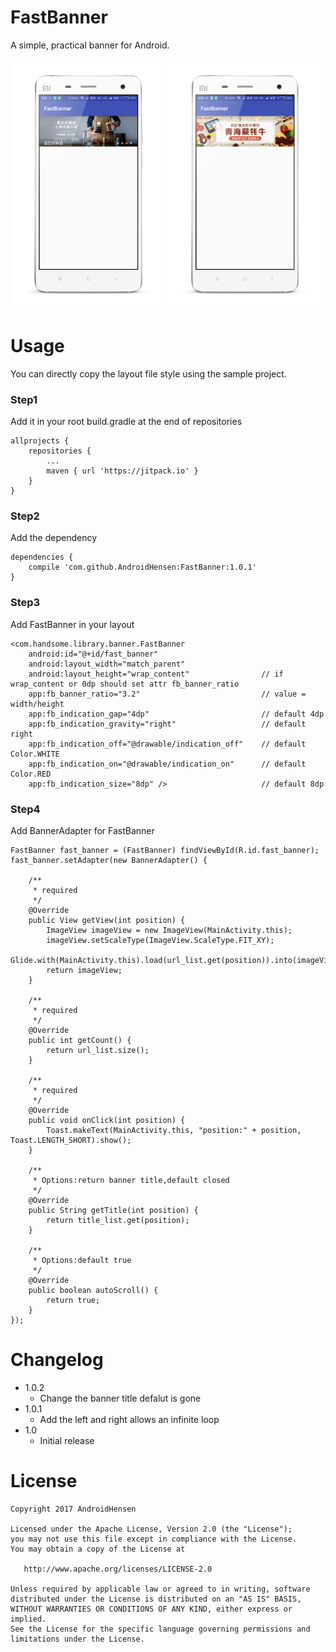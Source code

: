 # FastBanner

A simple, practical banner for Android.

<img src="/preview/preview1.png" height="400px"></img>
<img src="/preview/preview2.png" height="400px"></img>

# Usage

You can directly copy the layout file style using the sample project.

### Step1

Add it in your root build.gradle at the end of repositories

```
allprojects {
	repositories {
		...
		maven { url 'https://jitpack.io' }
	}
}
```

### Step2

Add the dependency

```
dependencies {
	compile 'com.github.AndroidHensen:FastBanner:1.0.1'
}
```

### Step3

Add FastBanner in your layout

```
<com.handsome.library.banner.FastBanner
	android:id="@+id/fast_banner"
	android:layout_width="match_parent"
	android:layout_height="wrap_content"                // if wrap_content or 0dp should set attr fb_banner_ratio
	app:fb_banner_ratio="3.2"                           // value = width/height
	app:fb_indication_gap="4dp"                         // default 4dp
	app:fb_indication_gravity="right"                   // default right
	app:fb_indication_off="@drawable/indication_off"    // default Color.WHITE
	app:fb_indication_on="@drawable/indication_on"      // default Color.RED
	app:fb_indication_size="8dp" />                     // default 8dp
```

### Step4

Add BannerAdapter for FastBanner

```
FastBanner fast_banner = (FastBanner) findViewById(R.id.fast_banner);
fast_banner.setAdapter(new BannerAdapter() {

	/**
	 * required
	 */
	@Override
	public View getView(int position) {
		ImageView imageView = new ImageView(MainActivity.this);
		imageView.setScaleType(ImageView.ScaleType.FIT_XY);
		Glide.with(MainActivity.this).load(url_list.get(position)).into(imageView);
		return imageView;
	}
	
	/**
	 * required
	 */
	@Override
	public int getCount() {
		return url_list.size();
	}
	
	/**
	 * required
	 */
	@Override
	public void onClick(int position) {
		Toast.makeText(MainActivity.this, "position:" + position, Toast.LENGTH_SHORT).show();
	}

	/**
	 * Options:return banner title,default closed
	 */
	@Override
	public String getTitle(int position) {
		return title_list.get(position);
	}
	
	/**
	 * Options:default true
	 */
	@Override
	public boolean autoScroll() {
		return true;
	}
});
```

# Changelog

* 1.0.2
    * Change the banner title defalut is gone
* 1.0.1
    * Add the left and right allows an infinite loop
* 1.0
	* Initial release
	
# License

```
Copyright 2017 AndroidHensen

Licensed under the Apache License, Version 2.0 (the "License");
you may not use this file except in compliance with the License.
You may obtain a copy of the License at

   http://www.apache.org/licenses/LICENSE-2.0

Unless required by applicable law or agreed to in writing, software
distributed under the License is distributed on an "AS IS" BASIS,
WITHOUT WARRANTIES OR CONDITIONS OF ANY KIND, either express or implied.
See the License for the specific language governing permissions and
limitations under the License.
```
